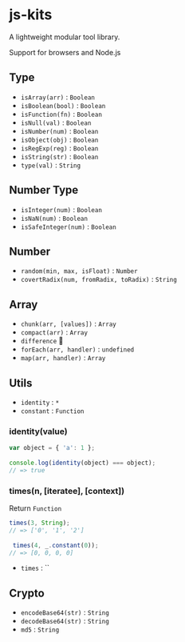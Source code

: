 # js-kits

A lightweight modular tool library.

Support for browsers and Node.js

## Type

- `isArray(arr)` : `Boolean`
- `isBoolean(bool)` : `Boolean`
- `isFunction(fn)` : `Boolean`
- `isNull(val)` : `Boolean`
- `isNumber(num)` : `Boolean`
- `isObject(obj)` : `Boolean`
- `isRegExp(reg)` : `Boolean`
- `isString(str)` : `Boolean`
- `type(val)` : `String`

## Number Type

- `isInteger(num)` : `Boolean`
- `isNaN(num)` : `Boolean`
- `isSafeInteger(num)` : `Boolean`

## Number

- `random(min, max, isFloat)` : `Number`
- `covertRadix(num, fromRadix, toRadix)` : `String`

## Array

- `chunk(arr, [values])` : `Array`
- `compact(arr)` : `Array` 
- `difference` :construction:
- `forEach(arr, handler)` : `undefined`
- `map(arr, handler)` : `Array`

## Utils

- `identity` : `*`
- `constant` : `Function`

### identity(value)

```javascript
var object = { 'a': 1 };
 
console.log(identity(object) === object);
// => true
```

### times(n, [iteratee], [context])

Return `Function`

```javascript
times(3, String);
// => ['0', '1', '2']
 
 times(4, _.constant(0));
// => [0, 0, 0, 0]
```



- `times` : ``

## Crypto

- `encodeBase64(str)` : `String`
- `decodeBase64(str)` : `String`
- `md5` : `String`